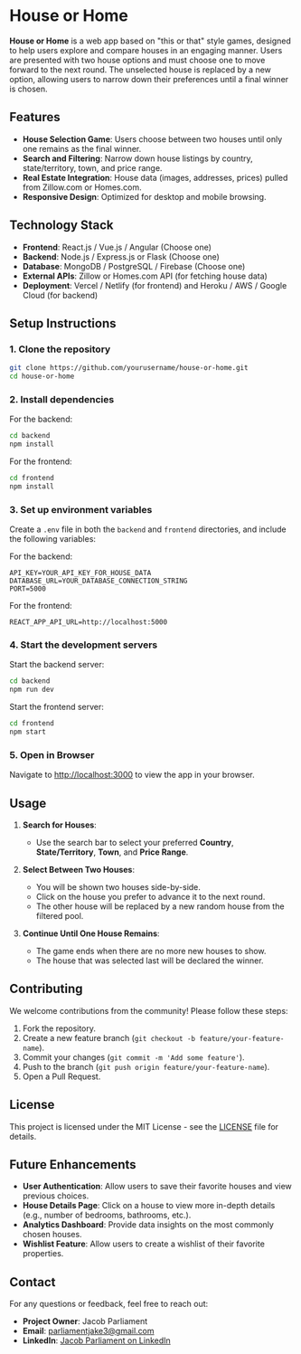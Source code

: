 # House or Home

**House or Home** is a web app based on "this or that" style games, designed to help users explore and compare houses in an engaging manner. Users are presented with two house options and must choose one to move forward to the next round. The unselected house is replaced by a new option, allowing users to narrow down their preferences until a final winner is chosen.

## Features

- **House Selection Game**: Users choose between two houses until only one remains as the final winner.
- **Search and Filtering**: Narrow down house listings by country, state/territory, town, and price range.
- **Real Estate Integration**: House data (images, addresses, prices) pulled from Zillow.com or Homes.com.
- **Responsive Design**: Optimized for desktop and mobile browsing.

## Technology Stack

- **Frontend**: React.js / Vue.js / Angular (Choose one)
- **Backend**: Node.js / Express.js or Flask (Choose one)
- **Database**: MongoDB / PostgreSQL / Firebase (Choose one)
- **External APIs**: Zillow or Homes.com API (for fetching house data)
- **Deployment**: Vercel / Netlify (for frontend) and Heroku / AWS / Google Cloud (for backend)

## Setup Instructions

### 1. Clone the repository

```bash
git clone https://github.com/yourusername/house-or-home.git
cd house-or-home
```

### 2. Install dependencies

For the backend:

```bash
cd backend
npm install
```

For the frontend:

```bash
cd frontend
npm install
```

### 3. Set up environment variables

Create a `.env` file in both the `backend` and `frontend` directories, and include the following variables:

For the backend:

```
API_KEY=YOUR_API_KEY_FOR_HOUSE_DATA
DATABASE_URL=YOUR_DATABASE_CONNECTION_STRING
PORT=5000
```

For the frontend:

```
REACT_APP_API_URL=http://localhost:5000
```

### 4. Start the development servers

Start the backend server:

```bash
cd backend
npm run dev
```

Start the frontend server:

```bash
cd frontend
npm start
```

### 5. Open in Browser

Navigate to [http://localhost:3000](http://localhost:3000) to view the app in your browser.

## Usage

1. **Search for Houses**:
   - Use the search bar to select your preferred **Country**, **State/Territory**, **Town**, and **Price Range**.

2. **Select Between Two Houses**:
   - You will be shown two houses side-by-side.
   - Click on the house you prefer to advance it to the next round.
   - The other house will be replaced by a new random house from the filtered pool.

3. **Continue Until One House Remains**:
   - The game ends when there are no more new houses to show.
   - The house that was selected last will be declared the winner.

## Contributing

We welcome contributions from the community! Please follow these steps:

1. Fork the repository.
2. Create a new feature branch (`git checkout -b feature/your-feature-name`).
3. Commit your changes (`git commit -m 'Add some feature'`).
4. Push to the branch (`git push origin feature/your-feature-name`).
5. Open a Pull Request.

## License

This project is licensed under the MIT License - see the [LICENSE](LICENSE) file for details.

## Future Enhancements

- **User Authentication**: Allow users to save their favorite houses and view previous choices.
- **House Details Page**: Click on a house to view more in-depth details (e.g., number of bedrooms, bathrooms, etc.).
- **Analytics Dashboard**: Provide data insights on the most commonly chosen houses.
- **Wishlist Feature**: Allow users to create a wishlist of their favorite properties.

## Contact

For any questions or feedback, feel free to reach out:

- **Project Owner**: Jacob Parliament  
- **Email**: [parliamentjake3@gmail.com](mailto:parliamentjake3@gmail.com)  
- **LinkedIn**: [Jacob Parliament on LinkedIn](https://www.linkedin.com/in/jacobparliament)
